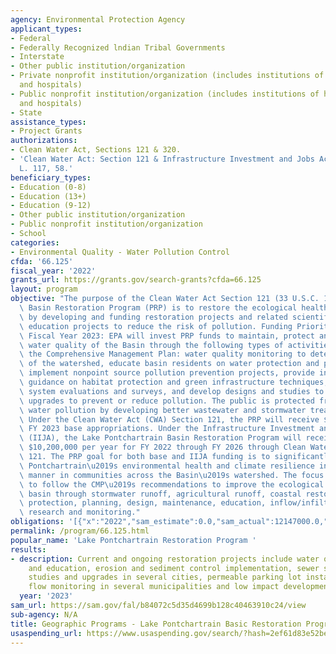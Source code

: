 ```yaml
---
agency: Environmental Protection Agency
applicant_types:
- Federal
- Federally Recognized lndian Tribal Governments
- Interstate
- Other public institution/organization
- Private nonprofit institution/organization (includes institutions of higher education
  and hospitals)
- Public nonprofit institution/organization (includes institutions of higher education
  and hospitals)
- State
assistance_types:
- Project Grants
authorizations:
- Clean Water Act, Sections 121 & 320.
- 'Clean Water Act: Section 121 & Infrastructure Investment and Jobs Act (IIJA). Pub.
  L. 117, 58.'
beneficiary_types:
- Education (0-8)
- Education (13+)
- Education (9-12)
- Other public institution/organization
- Public nonprofit institution/organization
- School
categories:
- Environmental Quality - Water Pollution Control
cfda: '66.125'
fiscal_year: '2022'
grants_url: https://grants.gov/search-grants?cfda=66.125
layout: program
objective: "The purpose of the Clean Water Act Section 121 (33 U.S.C. 1273) Lake Pontchartrain\
  \ Basin Restoration Program (PRP) is to restore the ecological health of the Basin\
  \ by developing and funding restoration projects and related scientific and public\
  \ education projects to reduce the risk of pollution. Funding Priorities \u2013\
  \ Fiscal Year 2023: EPA will invest PRP funds to maintain, protect and restore the\
  \ water quality of the Basin through the following types of activities listed in\
  \ the Comprehensive Management Plan: water quality monitoring to determine the health\
  \ of the watershed, educate basin residents on water protection and pollution prevention,\
  \ implement nonpoint source pollution prevention projects, provide information and\
  \ guidance on habitat protection and green infrastructure techniques, conduct sewer\
  \ system evaluations and surveys, and develop designs and studies to determine infrastructure\
  \ upgrades to prevent or reduce pollution. The public is protected from potential\
  \ water pollution by developing better wastewater and stormwater treatment methods.\
  \ Under the Clean Water Act (CWA) Section 121, the PRP will receive $2,199,000 for\
  \ FY 2023 base appropriations. Under the Infrastructure Investment and Jobs Act\
  \ (IIJA), the Lake Pontchartrain Basin Restoration Program will receive approximately\
  \ $10,200,000 per year for FY 2022 through FY 2026 through Clean Water Act Section\
  \ 121. The PRP goal for both base and IIJA funding is to significantly improve Lake\
  \ Pontchartrain\u2019s environmental health and climate resilience in an equitable\
  \ manner in communities across the Basin\u2019s watershed. The focus will continue\
  \ to follow the CMP\u2019s recommendations to improve the ecological health of the\
  \ basin through stormwater runoff, agricultural runoff, coastal restoration, habitat\
  \ protection, planning, design, maintenance, education, inflow/infiltration, sewerage,\
  \ research and monitoring."
obligations: '[{"x":"2022","sam_estimate":0.0,"sam_actual":12147000.0,"usa_spending_actual":1899000.0},{"x":"2023","sam_estimate":12338000.0,"sam_actual":0.0,"usa_spending_actual":12147000.0},{"x":"2024","sam_estimate":12338000.0,"sam_actual":0.0,"usa_spending_actual":0.0}]'
permalink: /program/66.125.html
popular_name: 'Lake Pontchartrain Restoration Program '
results:
- description: Current and ongoing restoration projects include water quality monitoring
    and education, erosion and sediment control implementation, sewer station lift
    studies and upgrades in several cities, permeable parking lot installation, wastewater
    flow monitoring in several municipalities and low impact development practices.
  year: '2023'
sam_url: https://sam.gov/fal/b84072c5d35d4699b128c40463910c24/view
sub-agency: N/A
title: Geographic Programs - Lake Pontchartrain Basic Restoration Program (PRP)
usaspending_url: https://www.usaspending.gov/search/?hash=2ef61d83e52be574b1f65631578fde37
---
```

